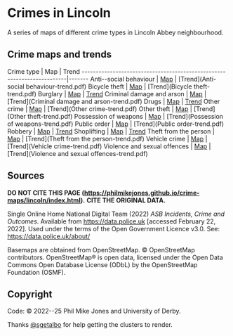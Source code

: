 # Crimes in Lincoln

A series of maps of different crime types in Lincoln Abbey neighbourhood.


## Crime maps and trends

Crime type                   | Map                                      | Trend
------------------------------------------------------------------------|-------
Anti--social behaviour       | [Map](Anti-social-behaviour.html)        | [Trend](Anti-social behaviour-trend.pdf)
Bicycle theft                | [Map](Bicycle-theft.html)                | [Trend](Bicycle theft-trend.pdf)
Burglary                     | [Map](Burglary.html)                     | [Trend](Burglary-trend.pdf)
Criminal damage and arson    | [Map](Criminal-damage-and-arson.html)    | [Trend](Criminal damage and arson-trend.pdf)
Drugs                        | [Map](Drugs.html)                        | [Trend](Drugs-trend.pdf)
Other crime                  | [Map](Other-crime.html)                  | [Trend](Other crime-trend.pdf)
Other theft                  | [Map](Other-theft.html)                  | [Trend](Other theft-trend.pdf)
Possession of weapons        | [Map](Possession-of-weapons.html)        | [Trend](Possession of weapons-trend.pdf)
Public order                 | [Map](Public-order.html)                 | [Trend](Public order-trend.pdf)
Robbery                      | [Map](Robbery.html)                      | [Trend](Robbery-trend.pdf)
Shoplifting                  | [Map](Shoplifting.html)                  | [Trend](Shoplifting-trend.pdf)
Theft from the person        | [Map](Theft-from-the-person.html)        | [Trend](Theft from the person-trend.pdf)
Vehicle crime                | [Map](Vehicle-crime.html)                | [Trend](Vehicle crime-trend.pdf)
Violence and sexual offences | [Map](Violence-and-sexual-offences.html) | [Trend](Violence and sexual offences-trend.pdf) 


## Sources

**DO NOT CITE THIS PAGE (https://philmikejones.github.io/crime-maps/lincoln/index.html).**
**CITE THE ORIGINAL DATA.**

Single Online Home National Digital Team (2022) *ASB Incidents, Crime and Outcomes*. Available from https://data.police.uk [accessed February 22, 2022].
Used under the terms of the Open Government Licence v3.0.
See: https://data.police.uk/about/

Basemaps are obtained from OpenStreetMap. &copy; OpenStreetMap contributors.
OpenStreetMap® is open data, licensed under the Open Data Commons Open Database License (ODbL) by the OpenStreetMap Foundation (OSMF).


## Copyright

Code: &copy; 2022--25 Phil Mike Jones and University of Derby.

Thanks [@sgetalbo](https://github.com/sgetalbo) for help getting the clusters to render.
